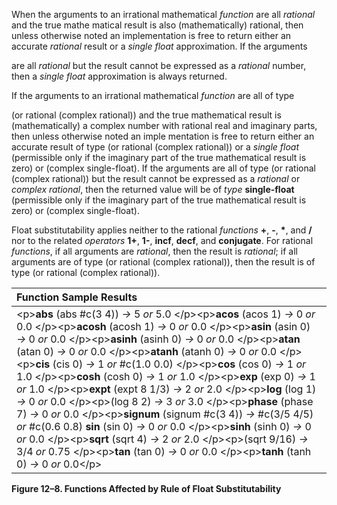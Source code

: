  

When the arguments to an irrational mathematical *function* are all *rational* and the true mathe matical result is also (mathematically) rational, then unless otherwise noted an implementation is free to return either an accurate *rational* result or a *single float* approximation. If the arguments 

are all *rational* but the result cannot be expressed as a *rational* number, then a *single float* approximation is always returned. 

If the arguments to an irrational mathematical *function* are all of type 

(or rational (complex rational)) and the true mathematical result is (mathematically) a complex number with rational real and imaginary parts, then unless otherwise noted an imple mentation is free to return either an accurate result of type (or rational (complex rational)) or a *single float* (permissible only if the imaginary part of the true mathematical result is zero) or (complex single-float). If the arguments are all of type (or rational (complex rational)) but the result cannot be expressed as a *rational* or *complex rational*, then the returned value will be of *type* **single-float** (permissible only if the imaginary part of the true mathematical result is zero) or (complex single-float). 

Float substitutability applies neither to the rational *functions* **+**, **-**, **\***, and **/** nor to the related *operators* **1+**, **1-**, **incf**, **decf**, and **conjugate**. For rational *functions*, if all arguments are *rational*, then the result is *rational*; if all arguments are of type (or rational (complex rational)), then the result is of type (or rational (complex rational)). 



 

 

|**Function Sample Results**|
| :- |
|&#60;p&#62;**abs** (abs #c(3 4)) *→* 5 *or* 5.0 &#60;/p&#62;&#60;p&#62;**acos** (acos 1) *→* 0 *or* 0.0 &#60;/p&#62;&#60;p&#62;**acosh** (acosh 1) *→* 0 *or* 0.0 &#60;/p&#62;&#60;p&#62;**asin** (asin 0) *→* 0 *or* 0.0 &#60;/p&#62;&#60;p&#62;**asinh** (asinh 0) *→* 0 *or* 0.0 &#60;/p&#62;&#60;p&#62;**atan** (atan 0) *→* 0 *or* 0.0 &#60;/p&#62;&#60;p&#62;**atanh** (atanh 0) *→* 0 *or* 0.0 &#60;/p&#62;&#60;p&#62;**cis** (cis 0) *→* 1 *or* #c(1.0 0.0) &#60;/p&#62;&#60;p&#62;**cos** (cos 0) *→* 1 *or* 1.0 &#60;/p&#62;&#60;p&#62;**cosh** (cosh 0) *→* 1 *or* 1.0 &#60;/p&#62;&#60;p&#62;**exp** (exp 0) *→* 1 *or* 1.0 &#60;/p&#62;&#60;p&#62;**expt** (expt 8 1/3) *→* 2 *or* 2.0 &#60;/p&#62;&#60;p&#62;**log** (log 1) *→* 0 *or* 0.0 &#60;/p&#62;&#60;p&#62;(log 8 2) *→* 3 *or* 3.0 &#60;/p&#62;&#60;p&#62;**phase** (phase 7) *→* 0 *or* 0.0 &#60;/p&#62;&#60;p&#62;**signum** (signum #c(3 4)) *→* #c(3/5 4/5) *or* #c(0.6 0.8) **sin** (sin 0) *→* 0 *or* 0.0 &#60;/p&#62;&#60;p&#62;**sinh** (sinh 0) *→* 0 *or* 0.0 &#60;/p&#62;&#60;p&#62;**sqrt** (sqrt 4) *→* 2 *or* 2.0 &#60;/p&#62;&#60;p&#62;(sqrt 9/16) *→* 3/4 *or* 0.75 &#60;/p&#62;&#60;p&#62;**tan** (tan 0) *→* 0 *or* 0.0 &#60;/p&#62;&#60;p&#62;**tanh** (tanh 0) *→* 0 *or* 0.0&#60;/p&#62;|


**Figure 12–8. Functions Affected by Rule of Float Substitutability** 

